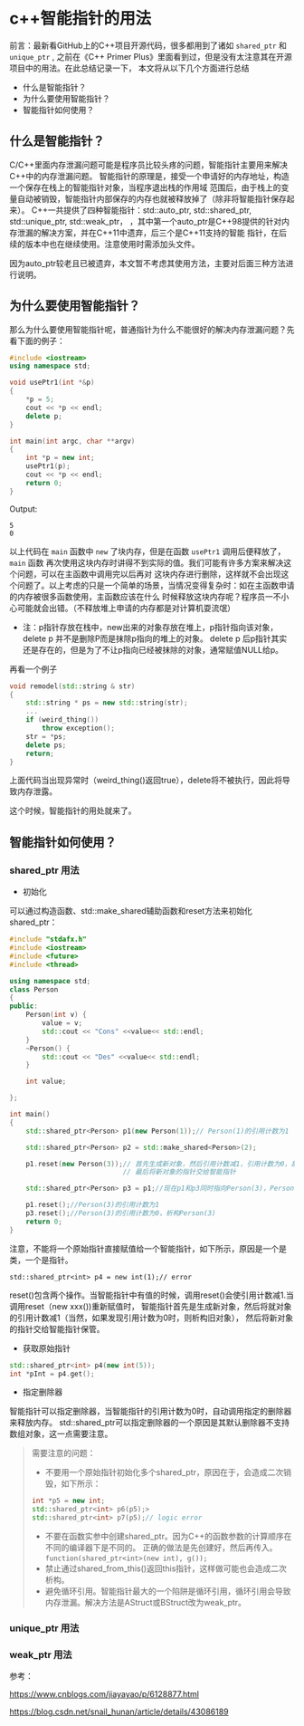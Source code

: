 # c++智能指针的用法

前言：最新看GitHub上的C++项目开源代码，很多都用到了诸如 `shared_ptr` 和 `unique_ptr` , 
之前在《C++ Primer Plus》里面看到过，但是没有太注意其在开源项目中的用法。在此总结记录一下，
本文将从以下几个方面进行总结

* 什么是智能指针？
* 为什么要使用智能指针？
* 智能指针如何使用？

## 什么是智能指针？

C/C++里面内存泄漏问题可能是程序员比较头疼的问题，智能指针主要用来解决C++中的内存泄漏问题。
智能指针的原理是，接受一个申请好的内存地址，构造一个保存在栈上的智能指针对象，当程序退出栈的作用域
范围后，由于栈上的变量自动被销毁，智能指针内部保存的内存也就被释放掉了（除非将智能指针保存起来）。
C++一共提供了四种智能指针：std::auto_ptr, std::shared_ptr, std::unique_ptr, std::weak_ptr，
，其中第一个auto_ptr是C++98提供的针对内存泄漏的解决方案，并在C++11中遗弃，后三个是C++11支持的智能
指针，在后续的版本中也在继续使用。注意使用时需添加头文件<memory>。

因为auto_ptr较老且已被遗弃，本文暂不考虑其使用方法，主要对后面三种方法进行说明。


## 为什么要使用智能指针？

那么为什么要使用智能指针呢，普通指针为什么不能很好的解决内存泄漏问题？先看下面的例子：

```c++
#include <iostream>
using namespace std;

void usePtr1(int *&p)
{
	*p = 5;
	cout << *p << endl;
	delete p;
}

int main(int argc, char **argv)
{
	int *p = new int;
	usePtr1(p);
	cout << *p << endl;
	return 0;
}
```

Output:

```
5
0
```

以上代码在 `main` 函数中 `new` 了块内存，但是在函数 `usePtr1` 调用后便释放了，`main` 函数
再次使用这块内存时讲得不到实际的值。我们可能有许多方案来解决这个问题，可以在主函数中调用完以后再对
这块内存进行删除，这样就不会出现这个问题了。以上考虑的只是一个简单的场景，当情况变得复杂时：如在主函数申请的内存被很多函数使用，主函数应该在什么
时候释放这块内存呢？程序员一不小心可能就会出错。（不释放堆上申请的内存都是对计算机耍流氓）

* 注：p指针存放在栈中，new出来的对象存放在堆上，p指针指向该对象，delete p 并不是删除P而是抹除p指向的堆上的对象。
delete p 后p指针其实还是存在的，但是为了不让p指向已经被抹除的对象，通常赋值NULL给p。

再看一个例子

```c++
void remodel(std::string & str)
{
    std::string * ps = new std::string(str);
    ...
    if (weird_thing())
        throw exception();
    str = *ps; 
    delete ps;
    return;
}
```

上面代码当出现异常时（weird_thing()返回true），delete将不被执行，因此将导致内存泄露。

这个时候，智能指针的用处就来了。

## 智能指针如何使用？

### shared_ptr 用法

* 初始化

可以通过构造函数、std::make_shared<T>辅助函数和reset方法来初始化shared_ptr：

```c++
#include "stdafx.h"
#include <iostream>
#include <future>
#include <thread>

using namespace std;
class Person
{
public:
    Person(int v) {
        value = v;
        std::cout << "Cons" <<value<< std::endl;
    }
    ~Person() {
        std::cout << "Des" <<value<< std::endl;
    }

    int value;

};

int main()
{
    std::shared_ptr<Person> p1(new Person(1));// Person(1)的引用计数为1

    std::shared_ptr<Person> p2 = std::make_shared<Person>(2);

    p1.reset(new Person(3));// 首先生成新对象，然后引用计数减1，引用计数为0，故析构Person(1)
                            // 最后将新对象的指针交给智能指针

    std::shared_ptr<Person> p3 = p1;//现在p1和p3同时指向Person(3)，Person(3)的引用计数为2

    p1.reset();//Person(3)的引用计数为1
    p3.reset();//Person(3)的引用计数为0，析构Person(3)
    return 0;
}
```

注意，不能将一个原始指针直接赋值给一个智能指针，如下所示，原因是一个是类，一个是指针。

`std::shared_ptr<int> p4 = new int(1);// error`

reset()包含两个操作。当智能指针中有值的时候，调用reset()会使引用计数减1.当调用reset（new xxx())重新赋值时，
智能指针首先是生成新对象，然后将就对象的引用计数减1（当然，如果发现引用计数为0时，则析构旧对象），
然后将新对象的指针交给智能指针保管。

* 获取原始指针

```c++
std::shared_ptr<int> p4(new int(5));
int *pInt = p4.get();
```

* 指定删除器

智能指针可以指定删除器，当智能指针的引用计数为0时，自动调用指定的删除器来释放内存。
std::shared_ptr可以指定删除器的一个原因是其默认删除器不支持数组对象，这一点需要注意。

> 需要注意的问题：
> * 不要用一个原始指针初始化多个shared_ptr，原因在于，会造成二次销毁，如下所示：
> ```c++
> int *p5 = new int;
> std::shared_ptr<int> p6(p5);> 
> std::shared_ptr<int> p7(p5);// logic error
>```
> * 不要在函数实参中创建shared_ptr。因为C++的函数参数的计算顺序在不同的编译器下是不同的。
>   正确的做法是先创建好，然后再传入。
>  `function(shared_ptr<int>(new int), g());`
> * 禁止通过shared_from_this()返回this指针，这样做可能也会造成二次析构。
> * 避免循环引用。智能指针最大的一个陷阱是循环引用，循环引用会导致内存泄漏。解决方法是AStruct或BStruct改为weak_ptr。

### unique_ptr 用法

### weak_ptr 用法
参考：

https://www.cnblogs.com/jiayayao/p/6128877.html

https://blog.csdn.net/snail_hunan/article/details/43086189